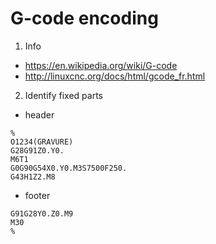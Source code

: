 # G-code encoding
1. Info
- https://en.wikipedia.org/wiki/G-code
- http://linuxcnc.org/docs/html/gcode_fr.html
2. Identify fixed parts
- header
```
%
O1234(GRAVURE)
G28G91Z0.Y0.
M6T1
G0G90G54X0.Y0.M3S7500F250.
G43H1Z2.M8
```
- footer
```
G91G28Y0.Z0.M9
M30
%
```
